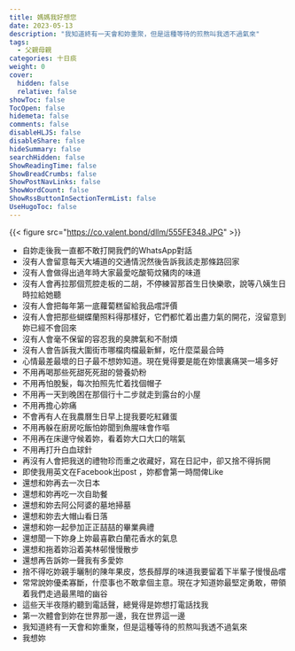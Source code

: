```yaml
---
title: 媽媽我好想您
date: 2023-05-13
description: "我知道終有一天會和妳重聚，但是這種等待的煎熬叫我透不過氣來"
tags:
  - 父親母親
categories: 十日痰
weight: 0
cover:
  hidden: false
  relative: false
showToc: false
TocOpen: false
hidemeta: false
comments: false
disableHLJS: false
disableShare: false
hideSummary: false
searchHidden: false
ShowReadingTime: false
ShowBreadCrumbs: false
ShowPostNavLinks: false
ShowWordCount: false
ShowRssButtonInSectionTermList: false
UseHugoToc: false
---
```

{{< figure src="https://co.valent.bond/dllm/555FE348.JPG" >}}


* 自妳走後我一直都不敢打開我們的WhatsApp對話
* 沒有人會留意每天大埔道的交通情況然後告訴我該走那條路回家
* 沒有人會做得出過年時大家最愛吃酸筍炆豬肉的味道
* 沒有人會再拉那個荒腔走板的二胡，不停練習那首生日快樂歌，說等八姨生日時拉給她聽
* 沒有人會把每年第一底蘿蔔糕留給我品嚐評價
* 沒有人會把那些蝴蝶蘭照料得那樣好，它們都忙着出盡力氣的開花，沒留意到妳已經不會回來
* 沒有人會毫不保留的容忍我的臭脾氣和不耐煩
* 沒有人會告訴我大圍街市哪檔肉檔最新鮮，吃什麼菜最合時
* 心情最差最壞的日子最不想妳知道。現在覺得要是能在妳懷裏痛哭一場多好
* 不用再喝那些死甜死死甜的營養奶粉
* 不用再怕脫髮，每次拍照先忙着找個帽子
* 不用再一天到晚困在那個行十二步就走到露台的小屋
* 不用再擔心妳痛
* 不會再有人在我農曆生日早上提我要吃紅雞蛋
* 不用再躲在廚房吃飯怕妳聞到魚腥味會作嘔
* 不用再在床邊守候着妳，看着妳大口大口的喘氣
* 不用再打升白血球針
* 再沒有人會把我送的禮物珍而重之收藏好，寫在日記中，卻又捨不得拆開
* 即使我用英文在Facebook出post ，妳都會第一時間俾Like
* 還想和妳再去一次日本
* 還想和妳再吃一次自助餐
* 還想和妳去阿公阿婆的墓地掃墓
* 還想和妳去大帽山看日落
* 還想和妳一起參加正正喆喆的畢業典禮
* 還想聞一下妳身上妳最喜歡白蘭花香水的氣息
* 還想和拖着妳沿着美林邨慢慢散步
* 還想再告訴妳一聲我有多愛妳
* 捨不得吃妳親手曬制的陳年果皮，悠長醇厚的味道我要留着下半輩子慢慢品嚐
* 常常說妳優柔寡斷，什麼事也不敢拿個主意。現在才知道妳最堅定勇敢，帶領着我們走過最黑暗的幽谷
* 這些天半夜隱約聽到電話聲，總覺得是妳想打電話找我
* 第一次體會到妳在世界那一邊，我在世界這一邊
* 我知道終有一天會和妳重聚，但是這種等待的煎熬叫我透不過氣來
* 我想妳